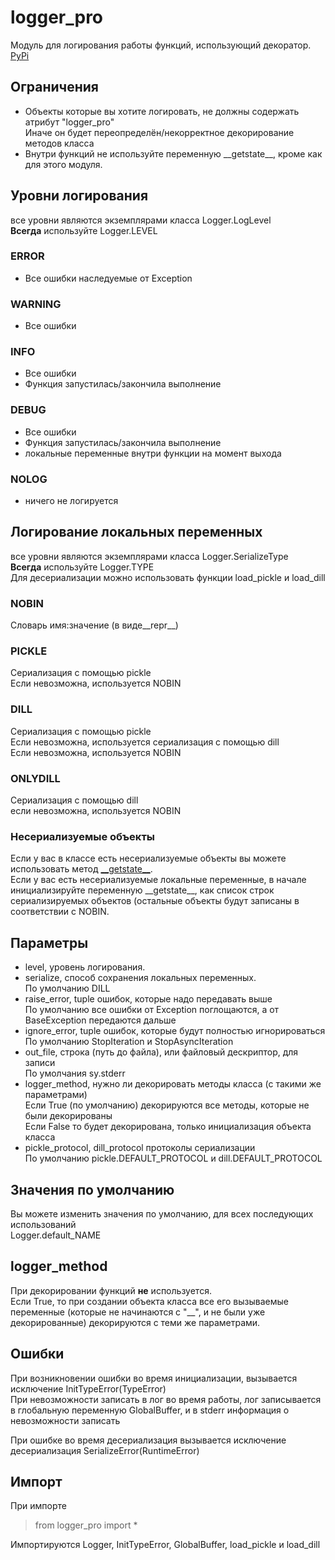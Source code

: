 # logger_pro
Модуль для логирования работы функций, использующий декоратор.
[PyPi](https://pypi.org/project/logger-pro/)

## Ограничения
- Объекты которые вы хотите логировать, не должны содержать атрибут "logger_pro"\
Иначе он будет переопределён/некорректное декорирование методов класса
- Внутри функций не используйте переменную \_\_getstate\_\_, кроме как для этого модуля.

## Уровни логирования
все уровни являются экземплярами класса Logger.LogLevel \
**Всегда** используйте Logger.LEVEL
### ERROR
- Все ошибки наследуемые от Exception
### WARNING
- Все ошибки 
### INFO
- Все ошибки
- Функция запустилась/закончила выполнение
### DEBUG
- Все ошибки
- Функция запустилась/закончила выполнение
- локальные переменные внутри функции на момент выхода
### NOLOG
- ничего не логируется

## Логирование локальных переменных
все уровни являются экземплярами класса Logger.SerializeType \
**Всегда** используйте Logger.TYPE \
Для десериализации можно использовать функции load_pickle и load_dill
### NOBIN
Словарь имя:значение (в виде__repr__)
### PICKLE
Сериализация с помощью pickle \
Если невозможна, используется NOBIN
### DILL
Сериализация с помощью pickle \
Если невозможна, используется сериализация с помощью dill \
Если невозможна, используется NOBIN
### ONLYDILL
Сериализация с помощью dill \
если невозможна, используется NOBIN
### Несериализуемые объекты
Если у вас в классе есть несериализуемые объекты вы можете использовать метод [\_\_getstate\_\_](https://docs.python.org/3/library/pickle.html#object.__getstate__). \
Если у вас есть несериализуемые локальные переменные, в начале инициализируйте переменную \_\_getstate\_\_, как список строк сериализируемых объектов (остальные объекты будут записаны в соответствии с NOBIN.

## Параметры
- level, уровень логирования.
- serialize, способ сохранения локальных переменных.\
По умолчанию DILL
- raise_error, tuple ошибок, которые надо передавать выше \
По умолчанию все ошибки от Exception поглощаются, а от BaseException передаются дальше
- ignore_error, tuple ошибок, которые будут полностью игнорироваться \
По умолчанию StopIteration и StopAsyncIteration
- out_file, строка (путь до файла), или файловый дескриптор, для записи \
По умолчания sy.stderr
- logger_method, нужно ли декорировать методы класса (с такими же параметрами) \
Если True (по умолчанию) декорируются все методы, которые не были декорированы \
Если False то будет декорирована, только инициализация объекта класса
- pickle_protocol, dill_protocol протоколы сериализации \
По умолчанию pickle.DEFAULT_PROTOCOL и dill.DEFAULT_PROTOCOL

## Значения по умолчанию
Вы можете изменить значения по умолчанию, для всех последующих использований \
Logger.default_NAME

## logger_method
При декорировании функций **не** используется. \
Если True, то при создании объекта класса все его вызываемые переменные (которые не начинаются с "\_\_", и не были уже декорированные) декорируются с теми же параметрами.

## Ошибки
При возникновении ошибки во время инициализации, вызывается исключение InitTypeError(TypeError) \
При невозможности записать в лог во время работы, лог записывается в глобальную переменную GlobalBuffer, и в stderr информация о невозможности записать

При ошибке во время десериализация вызывается исключение десериализация SerializeError(RuntimeError)

## Импорт
При импорте
> from logger_pro import * 

Импортируются Logger, InitTypeError, GlobalBuffer, load_pickle и load_dill
